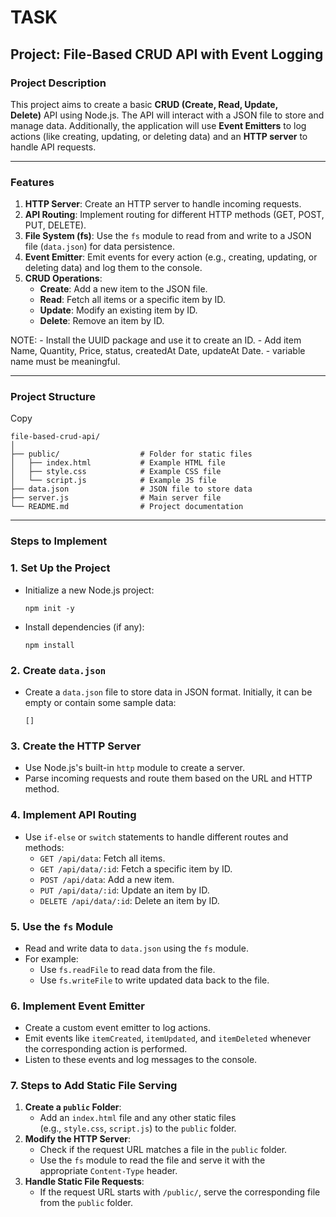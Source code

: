 # TASK

## **Project: File-Based CRUD API with Event Logging**

### **Project Description**

This project aims to create a basic **CRUD (Create, Read, Update, Delete)** API using Node.js. The API will interact with a JSON file to store and manage data. Additionally, the application will use **Event Emitters** to log actions (like creating, updating, or deleting data) and an **HTTP server** to handle API requests.

---

### **Features**

1. **HTTP Server**: Create an HTTP server to handle incoming requests.
2. **API Routing**: Implement routing for different HTTP methods (GET, POST, PUT, DELETE).
3. **File System (fs)**: Use the `fs` module to read from and write to a JSON file (`data.json`) for data persistence.
4. **Event Emitter**: Emit events for every action (e.g., creating, updating, or deleting data) and log them to the console.
5. **CRUD Operations**:
    - **Create**: Add a new item to the JSON file.
    - **Read**: Fetch all items or a specific item by ID.
    - **Update**: Modify an existing item by ID.
    - **Delete**: Remove an item by ID.

NOTE: 
    - Install the UUID package and use it to create an ID.
    - Add item Name, Quantity, Price, status, createdAt Date, updateAt Date.
    - variable name must be meaningful.

---

### **Project Structure**

Copy

```
file-based-crud-api/
│
├── public/                  # Folder for static files
│   ├── index.html           # Example HTML file
│   ├── style.css            # Example CSS file
│   └── script.js            # Example JS file
├── data.json                # JSON file to store data
├── server.js                # Main server file
└── README.md                # Project documentation
```

---

### **Steps to Implement**

### 1. **Set Up the Project**

- Initialize a new Node.js project:
    
    
    ```
    npm init -y
    ```
    
- Install dependencies (if any):
    
    
    ```
    npm install
    ```
    

### 2. **Create `data.json`**

- Create a `data.json` file to store data in JSON format. Initially, it can be empty or contain some sample data:
    
    ```
    []
    ```
    

### 3. **Create the HTTP Server**

- Use Node.js's built-in `http` module to create a server.
- Parse incoming requests and route them based on the URL and HTTP method.

### 4. **Implement API Routing**

- Use `if-else` or `switch` statements to handle different routes and methods:
    - `GET /api/data`: Fetch all items.
    - `GET /api/data/:id`: Fetch a specific item by ID.
    - `POST /api/data`: Add a new item.
    - `PUT /api/data/:id`: Update an item by ID.
    - `DELETE /api/data/:id`: Delete an item by ID.

### 5. **Use the `fs` Module**

- Read and write data to `data.json` using the `fs` module.
- For example:
    - Use `fs.readFile` to read data from the file.
    - Use `fs.writeFile` to write updated data back to the file.

### 6. **Implement Event Emitter**

- Create a custom event emitter to log actions.
- Emit events like `itemCreated`, `itemUpdated`, and `itemDeleted` whenever the corresponding action is performed.
- Listen to these events and log messages to the console.

### **7. Steps to Add Static File Serving**

1. **Create a `public` Folder**:
    - Add an `index.html` file and any other static files (e.g., `style.css`, `script.js`) to the `public` folder.
2. **Modify the HTTP Server**:
    - Check if the request URL matches a file in the `public` folder.
    - Use the `fs` module to read the file and serve it with the appropriate `Content-Type` header.
3. **Handle Static File Requests**:
    - If the request URL starts with `/public/`, serve the corresponding file from the `public` folder.